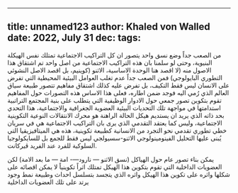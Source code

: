 
---
title: unnamed123
author: Khaled von Walled
date: 2022, July 31
dec:
tags:
---

من الصعب جداً وضع نسق واحد يتصور ان كل التراكيب الاجتماعية تمتلك نفس الهيكلة البنيوية، وحتى لو سلمنا بان هذه التراكيب الاجتماعية من اصل واحد تم اشتقاق هذا الاصول منه (لا اقصد هنا الوحدة الاساسية، الاثنو (كوينيم، بل اقصد الاصل النشوئي التطوري البايولوجي) فمن الصعب جداً عدم تغلب العوامل البيئية المحيطية التي تفرض على الانسان ليس فقط التكيف، بل تفرض عليه كذلك اشتقاق مفاهيم تتصور طبيعة سياق العالم الذي رُمي اليه فوجد ضمن اطاره، فعلى هذا الاساس هذه التصورات حول المفاهيم تقوم بتكوين تصور جمعي حول الادوار الوظيفية التي يتطلب على بنية المجتمع التراتبية استدامتها في مواجهة تلك التحديات البيئية العضوية الجغرافية والاجتماعية، هذا التحدي بحد ذاته الذي يريد ان يستديم هيكل الحالة الراهنة هو محرك الانتقالات النوعية التكوينية الاجتماعية، وليس كما يعتقد التقدمي الذي يرى بان التراكيب الاجتماعية هي في سريان خطي تطوري تقدمي نحو التجرد من الانسانية كطبيعة تكوينية، هذه هي الميتافيزيقيا التي يُبنى عليها التحليل الفينومينولوجي الاثنو-سسيولجي ليس فقط للجمع بل للسايكولوجيا السلوكية للفرد عند الفريد ڤيركانت.

يمكن بناء تصور عام حول الهياكل (نسق الاثنو — نارود—- امة — ما بعد الامة) لكن العضويات الداخلية التي تقوم بتكوين هذا الهيكل تمتلك اثراً تكوينياً لا يمكن اقصائه على شكلها واثره على تكوين هذا الهيكل واثره الذي يتجسد بتسلسل احداث وطبيعة نمط وجود يرتد على تلك العضويات الداخلية

